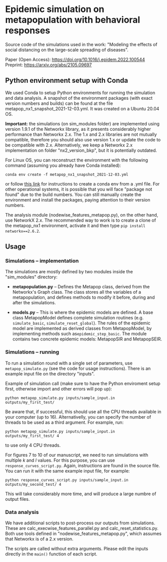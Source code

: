 # Epidemic simulation on metapopulation with behavioral responses
Source code of the simulations used in the work: "Modeling the effects of social distancing on the large-scale spreading of diseases".

Paper (Open Access): https://doi.org/10.1016/j.epidem.2022.100544
Preprint: https://arxiv.org/abs/2105.09697


## Python environment setup with Conda

We used Conda to setup Python environments for running the simulation and data analysis. A snapshot of the environment packages (with exact version numbers and builds) can be found at the file metapop_nx1_snapshot_2021-12-03.yml. It was created on a Ubuntu 20.04 OS.

**Important:** the simulations (on sim_modules folder) are implemented using version 1.9.1 of the Networkx library, as it presents considerably higher performance than Networkx 2.x. The 1.x and 2.x libraries are not mutually compatible, therefore you should also use version 1.x or update the code to be compatible with 2.x. Alternatively, we keep a Networkx 2.x implementation on folder "nx2_version_bkp", but it is potentially outdated.

For Linux OS, you can reconstruct the environment with the following command (assuming you already have Conda installed):

```
conda env create -f metapop_nx1_snapshot_2021-12-03.yml
```

or follow [this link](https://docs.conda.io/projects/conda/en/latest/user-guide/tasks/manage-environments.html#creating-an-environment-from-an-environment-yml-file) for instructions to create a conda env from a .yml file. For other operational systems, it is possible that you will face "package not found" due to the build numbers. You can still manually create the environment and install the packages, paying attention to their version numbers.

The analysis module (nodewise_features_metapop.py), on the other hand, use NetworkX 2.x. The recommended way to work is to create a clone of the metapop_nx1 environment, activate it and then type `pip install networkx==2.6.2`.


## Usage

### Simulations – implementation

The simulations are mostly defined by two modules inside the "sim_modules" directory:

* **metapopulation.py** – Defines the Metapop class, derived from the Networkx's Graph class. The class stores all the variables of a metapopulation, and defines methods to modify it before, during and after the simulations.

* **models.py** – This is where the epidemic models are defined. A base class MetapopModel defines complete simulation routines (e.g. `simulate_basic`, `simulate_reset_global`). The rules of the epidemic model are implemented as derived classes from MetapopModel, by implementing methods such as`epidemic_step_basic`. The module contains two concrete epidemic models: MetapopSIR and MetapopSEIR.


### Simulations – running

To run a simulation round with a single set of parameters, use `metapop_simulate.py` (see the code for usage instructions). There is an example input file on the directory "inputs".

Example of simulation call (make sure to have the Python enviroment setup first, otherwise import and other errors will pop up):

```
python metapop_simulate.py inputs/sample_input.in outputs/my_first_test/
```

Be aware that, if successful, this should use all the CPU threads available in your computer (up to 16). Alternativelly, you can specify the number of threads to be used as a third argument. For example, run:

```
python metapop_simulate.py inputs/sample_input.in outputs/my_first_test/ 4
```

to use only 4 CPU threads.

For figures 7 to 10 of our manuscript, we need to run simulations with multiple _k_ and _l_ values. For this purpose, you can use `response_curves_script.py`. Again, instructions are found in the source file. You can run it with the same example input file, for example: 

```
python response_curves_script.py inputs/sample_input.in outputs/my_second_test/ 4
```

This will take considerably more time, and will produce a large numbre of output files. 

### Data analysis

We have additional scripts to post-process our outputs from simulations. These are calc_execwise_features_parallel.py and calc_reset_statistics.py. Both use tools defined in "nodewise_features_metapop.py", which assumes that Networkx is of a 2.x version. 

The scripts are called without extra arguments. Please edit the inputs directly in the `main()` function of each script.


